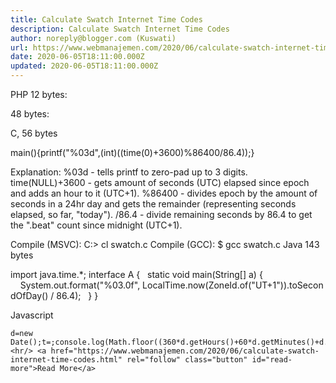 ```yaml
---
title: Calculate Swatch Internet Time Codes
description: Calculate Swatch Internet Time Codes
author: noreply@blogger.com (Kuswati)
url: https://www.webmanajemen.com/2020/06/calculate-swatch-internet-time-codes.html
date: 2020-06-05T18:11:00.000Z
updated: 2020-06-05T18:11:00.000Z
---
```


PHP
12 bytes:
<?php echo date('B'); ?>
48 bytes:
<?php echo sprintf("%03d",((time()+3600)%86400)/86.4|0); ?>


  
C, 56 bytes

  
main(){printf("%03d",(int)((time(0)+3600)%86400/86.4));}
  
Explanation:
%03d - tells printf to zero-pad up to 3 digits.
time(NULL)+3600 - gets amount of seconds (UTC) elapsed since epoch and adds an hour to it (UTC+1).
%86400 - divides epoch by the amount of seconds in a 24hr day and gets the remainder (representing seconds elapsed, so far, "today").
/86.4 - divide remaining seconds by 86.4 to get the ".beat" count since midnight (UTC+1).

Compile (MSVC):
C:> cl swatch.c
Compile (GCC):
$ gcc swatch.c
Java 143 bytes

import java.time.*;
interface A {
  static void main(String[] a) {
    System.out.format("%03.0f", LocalTime.now(ZoneId.of("UT+1")).toSecondOfDay() / 86.4);
  }
}



  
Javascript
  
    d=new Date();t=;console.log(Math.floor((360*d.getHours()+60*d.getMinutes()+d.getSeconds())/86.4));<hr/> <a href="https://www.webmanajemen.com/2020/06/calculate-swatch-internet-time-codes.html" rel="follow" class="button" id="read-more">Read More</a>